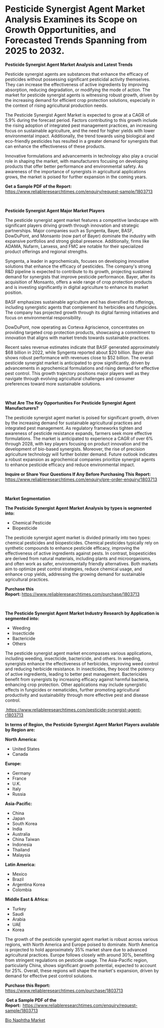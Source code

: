 <p><h1>Pesticide Synergist Agent Market Analysis Examines its Scope on Growth Opportunities, and Forecasted Trends Spanning from 2025 to 2032.</h1></p><p><strong>Pesticide Synergist Agent Market Analysis and Latest Trends</strong></p>
<p><p>Pesticide synergist agents are substances that enhance the efficacy of pesticides without possessing significant pesticidal activity themselves. They can increase the effectiveness of active ingredients by improving absorption, reducing degradation, or modifying the mode of action. The market for pesticide synergist agents is witnessing robust growth, driven by the increasing demand for efficient crop protection solutions, especially in the context of rising agricultural production needs.</p><p>The Pesticide Synergist Agent Market is expected to grow at a CAGR of 5.9% during the forecast period. Factors contributing to this growth include the rising adoption of integrated pest management practices, an increasing focus on sustainable agriculture, and the need for higher yields with lower environmental impact. Additionally, the trend towards using biological and eco-friendly pesticides has resulted in a greater demand for synergists that can enhance the effectiveness of these products.</p><p>Innovative formulations and advancements in technology also play a crucial role in shaping the market, with manufacturers focusing on developing products that offer better performance and environmental safety. As awareness of the importance of synergists in agricultural applications grows, the market is poised for further expansion in the coming years.</p></p>
<p><strong>Get a Sample PDF of the Report:&nbsp;</strong> <a href="https://www.reliableresearchtimes.com/enquiry/request-sample/1803713?utm_campaign=3004&utm_medium=2&utm_source=Github&utm_content=ia&utm_term=01042025&utm_id=pesticide-synergist-agent">https://www.reliableresearchtimes.com/enquiry/request-sample/1803713</a></p>
<p>&nbsp;</p>
<p><strong>Pesticide Synergist Agent Major Market Players</strong></p>
<p><p>The pesticide synergist agent market features a competitive landscape with significant players driving growth through innovation and strategic partnerships. Major companies such as Syngenta, Bayer, BASF, DowDuPont, and Monsanto (now part of Bayer) dominate the industry with expansive portfolios and strong global presence. Additionally, firms like ADAMA, Nufarm, Lanxess, and FMC are notable for their specialized product offerings and regional strengths.</p><p>Syngenta, a leader in agrochemicals, focuses on developing innovative solutions that enhance the efficacy of pesticides. The company's strong R&D pipeline is expected to contribute to its growth, projecting sustained demand for synergists that improve pesticide performance. Bayer, after its acquisition of Monsanto, offers a wide range of crop protection products and is investing significantly in digital agriculture to enhance its market position.</p><p>BASF emphasizes sustainable agriculture and has diversified its offerings, including synergistic agents that complement its herbicides and fungicides. The company has projected growth through its digital farming initiatives and focus on environmental responsibility.</p><p>DowDuPont, now operating as Corteva Agriscience, concentrates on providing targeted crop protection products, showcasing a commitment to innovation that aligns with market trends towards sustainable practices.</p><p>Recent sales revenue estimates indicate that BASF generated approximately $68 billion in 2022, while Syngenta reported about $20 billion. Bayer also shows robust performance with revenues close to $52 billion. The overall pesticide synergist market is anticipated to grow significantly, driven by advancements in agrochemical formulations and rising demand for effective pest control. This growth trajectory positions major players well as they navigate through evolving agricultural challenges and consumer preferences toward more sustainable solutions.</p></p>
<p>&nbsp;</p>
<p><strong>What Are The Key Opportunities For Pesticide Synergist Agent Manufacturers?</strong></p>
<p><p>The pesticide synergist agent market is poised for significant growth, driven by the increasing demand for sustainable agricultural practices and integrated pest management. As regulatory frameworks tighten and awareness of pesticide resistance expands, farmers seek more effective formulations. The market is anticipated to experience a CAGR of over 6% through 2028, with key players focusing on product innovation and the development of bio-based synergists. Moreover, the rise of precision agriculture technology will further bolster demand. Future outlook indicates a robust expansion as agrochemical companies prioritize synergist agents to enhance pesticide efficacy and reduce environmental impact.</p></p>
<p><strong>Inquire or Share Your Questions If Any Before Purchasing This Report:</strong> <a href="https://www.reliableresearchtimes.com/enquiry/pre-order-enquiry/1803713?utm_campaign=3004&utm_medium=2&utm_source=Github&utm_content=ia&utm_term=01042025&utm_id=pesticide-synergist-agent">https://www.reliableresearchtimes.com/enquiry/pre-order-enquiry/1803713</a></p>
<p>&nbsp;</p>
<p><strong>Market Segmentation</strong></p>
<p><strong>The Pesticide Synergist Agent Market Analysis by types is segmented into:</strong></p>
<p><ul><li>Chemical Pesticide</li><li>Biopesticide</li></ul></p>
<p><p>The pesticide synergist agent market is divided primarily into two types: chemical pesticides and biopesticides. Chemical pesticides typically rely on synthetic compounds to enhance pesticide efficacy, improving the effectiveness of active ingredients against pests. In contrast, biopesticides are derived from natural materials, including plants and microorganisms, and often work as safer, environmentally friendly alternatives. Both markets aim to optimize pest control strategies, reduce chemical usage, and enhance crop yields, addressing the growing demand for sustainable agricultural practices.</p></p>
<p><strong>Purchase this Report:&nbsp;</strong><a href="https://www.reliableresearchtimes.com/purchase/1803713?utm_campaign=3004&utm_medium=2&utm_source=Github&utm_content=ia&utm_term=01042025&utm_id=pesticide-synergist-agent">https://www.reliableresearchtimes.com/purchase/1803713</a></p>
<p>&nbsp;</p>
<p><strong>The Pesticide Synergist Agent Market Industry Research by Application is segmented into:</strong></p>
<p><ul><li>Weeding</li><li>Insecticide</li><li>Bactericide</li><li>Others</li></ul></p>
<p><p>The pesticide synergist agent market encompasses various applications, including weeding, insecticide, bactericide, and others. In weeding, synergists enhance the effectiveness of herbicides, improving weed control and reducing herbicide resistance. In insecticides, they boost the potency of active ingredients, leading to better pest management. Bactericides benefit from synergists by increasing efficacy against harmful bacteria, enhancing crop protection. Other applications may include synergistic effects in fungicides or nematicides, further promoting agricultural productivity and sustainability through more effective pest and disease control.</p></p>
<p><a href="https://www.reliableresearchtimes.com/pesticide-synergist-agent-r1803713?utm_campaign=3004&utm_medium=2&utm_source=Github&utm_content=ia&utm_term=01042025&utm_id=pesticide-synergist-agent">&nbsp;https://www.reliableresearchtimes.com/pesticide-synergist-agent-r1803713</a></p>
<p><strong>In terms of Region, the Pesticide Synergist Agent Market Players available by Region are:</strong></p>
<p>
    <p> <strong> North America: </strong>
        <ul>
            <li>United States</li>
            <li>Canada</li>
        </ul>
        </p> 
    <p> <strong> Europe: </strong>
        <ul>
            <li>Germany</li>
            <li>France</li>
            <li>U.K.</li>
            <li>Italy</li>
            <li>Russia</li>
        </ul>
        </p> 
    <p> <strong> Asia-Pacific: </strong>
        <ul>
            <li>China</li>
            <li>Japan</li>
            <li>South Korea</li>
            <li>India</li>
            <li>Australia</li>
            <li>China Taiwan</li>
            <li>Indonesia</li>
            <li>Thailand</li>
            <li>Malaysia</li>
        </ul>
        </p> 
    <p> <strong> Latin America: </strong>
        <ul>
            <li>Mexico</li>
            <li>Brazil</li>
            <li>Argentina Korea</li>
            <li>Colombia</li>
        </ul>
        </p> 
    <p> <strong> Middle East & Africa: </strong>
        <ul>
            <li>Turkey</li>
            <li>Saudi</li>
            <li>Arabia</li>
            <li>UAE</li>
            <li>Korea</li>
        </ul>
    </p>
    </p>
<p><p>The growth of the pesticide synergist agent market is robust across various regions, with North America and Europe poised to dominate. North America is projected to hold approximately 35% market share due to advanced agricultural practices. Europe follows closely with around 30%, benefiting from stringent regulations on pesticide usage. The Asia-Pacific region, particularly China, shows significant growth potential, expected to account for 25%. Overall, these regions will shape the market's expansion, driven by demand for effective pest control solutions.</p></p>
<p><strong>Purchase this Report: </strong><a href="https://www.reliableresearchtimes.com/purchase/1803713?utm_campaign=3004&utm_medium=2&utm_source=Github&utm_content=ia&utm_term=01042025&utm_id=pesticide-synergist-agent">https://www.reliableresearchtimes.com/purchase/1803713</a></p>
<p>&nbsp;<strong>Get a Sample PDF of the Report:&nbsp;&nbsp;</strong><a href="https://www.reliableresearchtimes.com/enquiry/request-sample/1803713?utm_campaign=3004&utm_medium=2&utm_source=Github&utm_content=ia&utm_term=01042025&utm_id=pesticide-synergist-agent">https://www.reliableresearchtimes.com/enquiry/request-sample/1803713</a></p>
<p><strong></strong></p>
<p><p><a href="https://github.com/birbamanan03/Market-Research-Report-List-1/blob/main/bio-naphtha-market.md?utm_campaign=3004&utm_medium=2&utm_source=Github&utm_content=ia&utm_term=01042025&utm_id=pesticide-synergist-agent">Bio Naphtha Market</a></p></p>